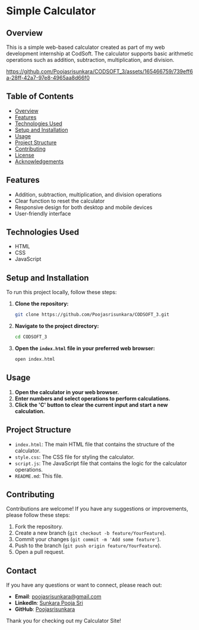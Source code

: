 # Simple Calculator

## Overview

This is a simple web-based calculator created as part of my web development internship at CodSoft. The calculator supports basic arithmetic operations such as addition, subtraction, multiplication, and division.


https://github.com/Poojasrisunkara/CODSOFT_3/assets/165466759/739eff6a-28ff-42a7-97e8-4965aa8d66f0


## Table of Contents

- [Overview](#overview)
- [Features](#features)
- [Technologies Used](#technologies-used)
- [Setup and Installation](#setup-and-installation)
- [Usage](#usage)
- [Project Structure](#project-structure)
- [Contributing](#contributing)
- [License](#license)
- [Acknowledgements](#acknowledgements)

## Features

- Addition, subtraction, multiplication, and division operations
- Clear function to reset the calculator
- Responsive design for both desktop and mobile devices
- User-friendly interface

## Technologies Used

- HTML
- CSS
- JavaScript

## Setup and Installation

To run this project locally, follow these steps:

1. **Clone the repository:**

    ```sh
    git clone https://github.com/Poojasrisunkara/CODSOFT_3.git
    ```

2. **Navigate to the project directory:**

    ```sh
    cd CODSOFT_3
    ```

3. **Open the `index.html` file in your preferred web browser:**

    ```sh
    open index.html
    ```

## Usage

1. **Open the calculator in your web browser.**
2. **Enter numbers and select operations to perform calculations.**
3. **Click the 'C' button to clear the current input and start a new calculation.**

## Project Structure
 
- `index.html`: The main HTML file that contains the structure of the calculator.
- `style.css`: The CSS file for styling the calculator.
- `script.js`: The JavaScript file that contains the logic for the calculator operations.
- `README.md`: This file.

## Contributing

Contributions are welcome! If you have any suggestions or improvements, please follow these steps:

1. Fork the repository.
2. Create a new branch (`git checkout -b feature/YourFeature`).
3. Commit your changes (`git commit -m 'Add some feature'`).
4. Push to the branch (`git push origin feature/YourFeature`).
5. Open a pull request.

## Contact

If you have any questions or want to connect, please reach out:

- **Email**: poojasrisunkara@gmail.com
- **LinkedIn**: [Sunkara Pooja Sri](https://www.linkedin.com/in/pooja-sri-sunkara-b93b90259/)
- **GitHub**: [Poojasrisunkara](https://github.com/Poojasrisunkara)

Thank you for checking out my Calculator Site!
